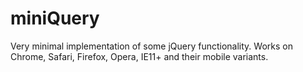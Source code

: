 miniQuery
=========

Very minimal implementation of some jQuery functionality. Works on Chrome, Safari, Firefox, Opera, IE11+ and their mobile variants.
